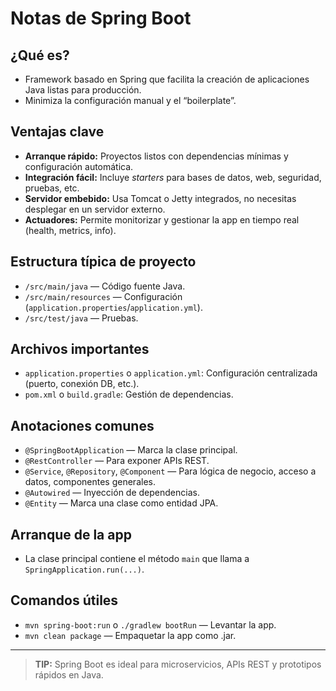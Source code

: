 # Notas de Spring Boot

## ¿Qué es?
- Framework basado en Spring que facilita la creación de aplicaciones Java listas para producción.
- Minimiza la configuración manual y el “boilerplate”.

## Ventajas clave
- **Arranque rápido:** Proyectos listos con dependencias mínimas y configuración automática.
- **Integración fácil:** Incluye *starters* para bases de datos, web, seguridad, pruebas, etc.
- **Servidor embebido:** Usa Tomcat o Jetty integrados, no necesitas desplegar en un servidor externo.
- **Actuadores:** Permite monitorizar y gestionar la app en tiempo real (health, metrics, info).

## Estructura típica de proyecto
- `/src/main/java` — Código fuente Java.
- `/src/main/resources` — Configuración (`application.properties`/`application.yml`).
- `/src/test/java` — Pruebas.

## Archivos importantes
- `application.properties` o `application.yml`: Configuración centralizada (puerto, conexión DB, etc.).
- `pom.xml` o `build.gradle`: Gestión de dependencias.

## Anotaciones comunes
- `@SpringBootApplication` — Marca la clase principal.
- `@RestController` — Para exponer APIs REST.
- `@Service`, `@Repository`, `@Component` — Para lógica de negocio, acceso a datos, componentes generales.
- `@Autowired` — Inyección de dependencias.
- `@Entity` — Marca una clase como entidad JPA.

## Arranque de la app
- La clase principal contiene el método `main` que llama a `SpringApplication.run(...)`.

## Comandos útiles
- `mvn spring-boot:run` o `./gradlew bootRun` — Levantar la app.
- `mvn clean package` — Empaquetar la app como .jar.

---

> **TIP:** Spring Boot es ideal para microservicios, APIs REST y prototipos rápidos en Java.

